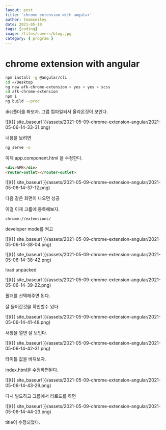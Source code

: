 ```yaml
---
layout: post
title: 'chrome extension with angular'
author: teamsmiley
date: 2021-05-10
tags: [coding]
image: /files/covers/blog.jpg
category: { program }
---
```


# chrome extension with angular

```bash
npm install -g @angular/cli
cd ~/Desktop
ng new afk-chrome-extension > yes > yes > scss
cd afk-chrome-extension
npm i
ng build --prod
```

dist폴더를 봐보자. 그럼 컴파일되서 올라온것이 보인다.

![]({{ site_baseurl }}/assets/2021-05-09-chrome-extension-angular/2021-05-06-14-33-31.png)

내용을 보려면

```bash
ng serve -o
```

이제 app.component.html 을 수정한다.

```html
<div>AFK</div>
<router-outlet></router-outlet>
```

![]({{ site_baseurl }}/assets/2021-05-09-chrome-extension-angular/2021-05-06-14-37-12.png)

다음 같은 화면이 나오면 성공

이걸 이제 크롬에 등록해보자.

`chrome://extensions/`

developer mode를 켜고

![]({{ site_baseurl }}/assets/2021-05-09-chrome-extension-angular/2021-05-06-14-38-04.png)

![]({{ site_baseurl }}/assets/2021-05-09-chrome-extension-angular/2021-05-06-14-38-42.png)

load unpacked

![]({{ site_baseurl }}/assets/2021-05-09-chrome-extension-angular/2021-05-06-14-39-22.png)

폴더를 선택해주면 된다.

잘 들어간것을 확인할수 있다.

![]({{ site_baseurl }}/assets/2021-05-09-chrome-extension-angular/2021-05-06-14-41-48.png)

새창을 열면 잘 보인다.

![]({{ site_baseurl }}/assets/2021-05-09-chrome-extension-angular/2021-05-06-14-42-31.png)

타이틀 값을 바꿔보자.

index.html을 수정하면된다.

![]({{ site_baseurl }}/assets/2021-05-09-chrome-extension-angular/2021-05-06-14-43-29.png)

다시 빌드하고 크롬에서 리로드를 하면

![]({{ site_baseurl }}/assets/2021-05-09-chrome-extension-angular/2021-05-06-14-44-23.png)

title이 수정되었다.

<!-- ## backgroud script

background script

> the extension’s event handler; it contains listeners for browser events that are important to the extension.

```bash
npm i -D @types/chrome
```

vi tsconfig.app.json

```json
"types": [
  "chrome"
]
```

vi background.ts

```ts
chrome.runtime.onInstalled.addListener(() => {
  chrome.webNavigation.onCompleted.addListener(
    () => {
      chrome.tabs.query({ active: true, currentWindow: true }, ([{ id }]) => {
        chrome.pageAction.show(id);
      });
    },
    { url: [{ urlMatches: 'google.com' }] }
  );
});
```

```bash
npm i -D @angular-builders/custom-webpack
```

vi angular.json

```json
"projects": {
  "angular-chrome-extension": {
    ...
    "architect": {
      "build": {
        "builder": "@angular-builders/custom-webpack:browser",
        "options": {
          "customWebpackConfig": {
            "path": "./custom-webpack.config.js"
          }
          ...
        },
        ...
``` -->
